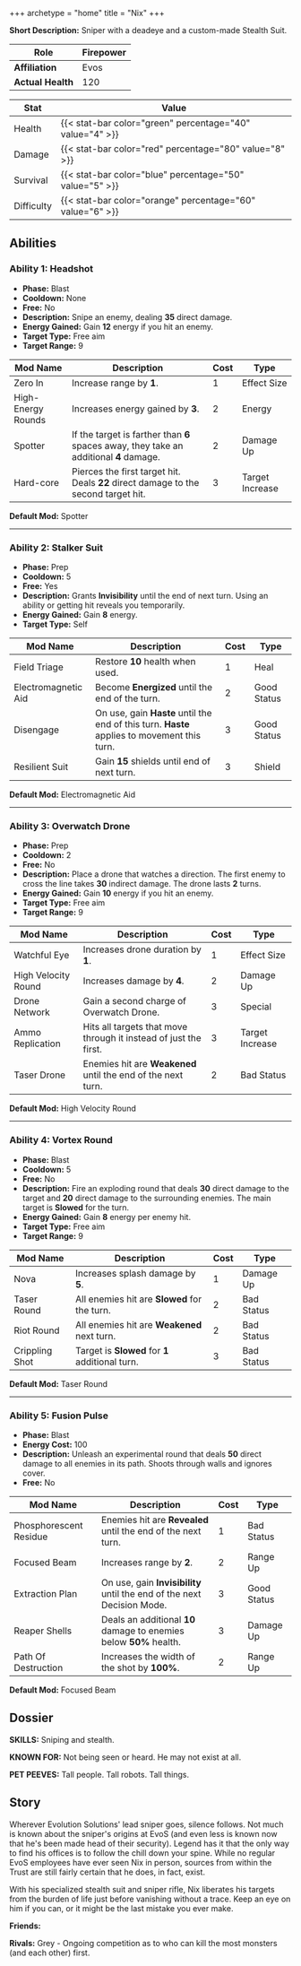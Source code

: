 +++
archetype = "home"
title = "Nix"
+++

**Short Description:** Sniper with a deadeye and a custom-made Stealth Suit.

| **Role**          | Firepower |
| ----------------- | --------- |
| **Affiliation**   | Evos      |
| **Actual Health** | 120       |

| **Stat**   | **Value**                                                 |
| ---------- | --------------------------------------------------------- |
| Health     | {{< stat-bar color="green" percentage="40" value="4" >}}  |
| Damage     | {{< stat-bar color="red" percentage="80" value="8" >}}    |
| Survival   | {{< stat-bar color="blue" percentage="50" value="5" >}}   |
| Difficulty | {{< stat-bar color="orange" percentage="60" value="6" >}} |

## Abilities

### Ability 1: Headshot

- **Phase:** Blast
- **Cooldown:** None
- **Free:** No
- **Description:** Snipe an enemy, dealing **35** direct damage.
- **Energy Gained:** Gain **12** energy if you hit an enemy.
- **Target Type:** Free aim
- **Target Range:** 9

| **Mod Name**       | **Description**                                                                        | **Cost** | **Type**        |
| ------------------ | -------------------------------------------------------------------------------------- | -------- | --------------- |
| Zero In            | Increase range by **1**.                                                               | 1        | Effect Size     |
| High-Energy Rounds | Increases energy gained by **3**.                                                      | 2        | Energy          |
| Spotter            | If the target is farther than **6** spaces away, they take an additional **4** damage. | 2        | Damage Up       |
| Hard-core          | Pierces the first target hit. Deals **22** direct damage to the second target hit.     | 3        | Target Increase |

**Default Mod:** Spotter

---

### Ability 2: Stalker Suit

- **Phase:** Prep
- **Cooldown:** 5
- **Free:** Yes
- **Description:** Grants **Invisibility** until the end of next turn. Using an ability or getting hit reveals you temporarily.
- **Energy Gained:** Gain **8** energy.
- **Target Type:** Self

| **Mod Name**        | **Description**                                                                             | **Cost** | **Type**    |
| ------------------- | ------------------------------------------------------------------------------------------- | -------- | ----------- |
| Field Triage        | Restore **10** health when used.                                                            | 1        | Heal        |
| Electromagnetic Aid | Become **Energized** until the end of the turn.                                             | 2        | Good Status |
| Disengage           | On use, gain **Haste** until the end of this turn. **Haste** applies to movement this turn. | 3        | Good Status |
| Resilient Suit      | Gain **15** shields until end of next turn.                                                 | 3        | Shield      |

**Default Mod:** Electromagnetic Aid

---

### Ability 3: Overwatch Drone

- **Phase:** Prep
- **Cooldown:** 2
- **Free:** No
- **Description:** Place a drone that watches a direction. The first enemy to cross the line takes **30** indirect damage. The drone lasts **2** turns.
- **Energy Gained:** Gain **10** energy if you hit an enemy.
- **Target Type:** Free aim
- **Target Range:** 9

| **Mod Name**        | **Description**                                                      | **Cost** | **Type**        |
| ------------------- | -------------------------------------------------------------------- | -------- | --------------- |
| Watchful Eye        | Increases drone duration by **1**.                                   | 1        | Effect Size     |
| High Velocity Round | Increases damage by **4**.                                           | 2        | Damage Up       |
| Drone Network       | Gain a second charge of Overwatch Drone.                             | 3        | Special         |
| Ammo Replication    | Hits all targets that move through it instead of just the first.     | 3        | Target Increase |
| Taser Drone         | Enemies hit are **Weakened** until the end of the next turn.         | 2        | Bad Status      |

**Default Mod:** High Velocity Round

---

### Ability 4: Vortex Round

- **Phase:** Blast
- **Cooldown:** 5
- **Free:** No
- **Description:** Fire an exploding round that deals **30** direct damage to the target and **20** direct damage to the surrounding enemies. The main target is **Slowed** for the turn.
- **Energy Gained:** Gain **8** energy per enemy hit.
- **Target Type:** Free aim
- **Target Range:** 9

| **Mod Name**   | **Description**                                 | **Cost** | **Type**   |
| -------------- | ----------------------------------------------- | -------- | ---------- |
| Nova           | Increases splash damage by **5**.               | 1        | Damage Up  |
| Taser Round    | All enemies hit are **Slowed** for the turn.    | 2        | Bad Status |
| Riot Round     | All enemies hit are **Weakened** next turn.     | 2        | Bad Status |
| Crippling Shot | Target is **Slowed** for **1** additional turn. | 3        | Bad Status |

**Default Mod:** Taser Round

---

### Ability 5: Fusion Pulse

- **Phase:** Blast
- **Energy Cost:** 100
- **Description:** Unleash an experimental round that deals **50** direct damage to all enemies in its path. Shoots through walls and ignores cover.
- **Free:** No

| **Mod Name**           | **Description**                                                        | **Cost** | **Type**    |
| ---------------------- | ---------------------------------------------------------------------- | -------- | ----------- |
| Phosphorescent Residue | Enemies hit are **Revealed** until the end of the next turn.           | 1        | Bad Status  |
| Focused Beam           | Increases range by **2**.                                              | 2        | Range Up    |
| Extraction Plan        | On use, gain **Invisibility** until the end of the next Decision Mode. | 3        | Good Status |
| Reaper Shells          | Deals an additional **10** damage to enemies below **50%** health.     | 3        | Damage Up   |
| Path Of Destruction    | Increases the width of the shot by **100%**.                           | 2        | Range Up    |

**Default Mod:** Focused Beam

## Dossier

**SKILLS:** Sniping and stealth.

**KNOWN FOR:** Not being seen or heard. He may not exist at all.

**PET PEEVES:** Tall people. Tall robots. Tall things.

## Story

Wherever Evolution Solutions' lead sniper goes, silence follows. Not much is known about the sniper's origins at EvoS (and even less is known now that he's been made head of their security). Legend has it that the only way to find his offices is to follow the chill down your spine. While no regular EvoS employees have ever seen Nix in person, sources from within the Trust are still fairly certain that he does, in fact, exist.

With his specialized stealth suit and sniper rifle, Nix liberates his targets from the burden of life just before vanishing without a trace. Keep an eye on him if you can, or it might be the last mistake you ever make.

**Friends:**

**Rivals:** Grey - Ongoing competition as to who can kill the most monsters (and each other) first.
